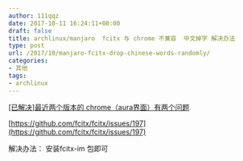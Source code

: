```yaml
---
author: 111qqz
date: 2017-10-11 16:24:11+00:00
draft: false
title: archlinux/manjaro  fcitx 与 chrome 不兼容  中文掉字 解决办法
type: post
url: /2017/10/manjaro-fcitx-drop-chinese-words-randomly/
categories:
- 其他
tags:
- archlinux
---
```


[[已解决]最近两个版本的 chrome（aura界面）有两个问题](https://bbs.archlinuxcn.org/viewtopic.php?id=2710)

[https://github.com/fcitx/fcitx/issues/197](https://github.com/fcitx/fcitx/issues/197)

解决办法： 安装fcitx-im 包即可


